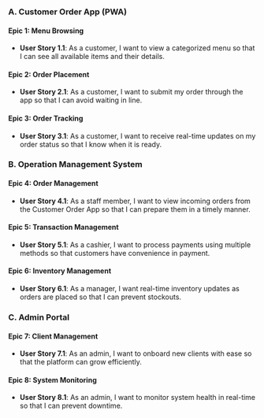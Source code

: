 ### A. Customer Order App (PWA)

#### Epic 1: Menu Browsing
- **User Story 1.1**: As a customer, I want to view a categorized menu so that I can see all available items and their details.

#### Epic 2: Order Placement
- **User Story 2.1**: As a customer, I want to submit my order through the app so that I can avoid waiting in line.

#### Epic 3: Order Tracking
- **User Story 3.1**: As a customer, I want to receive real-time updates on my order status so that I know when it is ready.


### B. Operation Management System

#### Epic 4: Order Management
- **User Story 4.1**: As a staff member, I want to view incoming orders from the Customer Order App so that I can prepare them in a timely manner.

#### Epic 5: Transaction Management
- **User Story 5.1**: As a cashier, I want to process payments using multiple methods so that customers have convenience in payment.

#### Epic 6: Inventory Management
- **User Story 6.1**: As a manager, I want real-time inventory updates as orders are placed so that I can prevent stockouts.

### C. Admin Portal

#### Epic 7: Client Management
- **User Story 7.1**: As an admin, I want to onboard new clients with ease so that the platform can grow efficiently.

#### Epic 8: System Monitoring
- **User Story 8.1**: As an admin, I want to monitor system health in real-time so that I can prevent downtime.